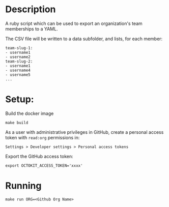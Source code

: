 # Description

A ruby script which can be used to export an organization's team memberships to a YAML.


The CSV file will be written to a data subfolder, and lists, for each member:

```
team-slug-1:
- username1
- username2
team-slug-2:
- username1
- username4
- username5
...
```

# Setup:

Build the docker image

```shell
make build
```

As a user with administrative privileges in GitHub,
create a personal access token with `read:org` permissions in:

`Settings > Developer settings > Personal access tokens`

Export the GitHub access token:

```
export OCTOKIT_ACCESS_TOKEN='xxxx'
```

# Running

```
make run ORG=<Github Org Name>
```